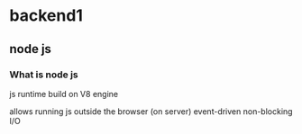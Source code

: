 # backend1

## node js

### What is node js

js runtime build on V8 engine

allows running js outside the browser (on server) event-driven non-blocking I/O

